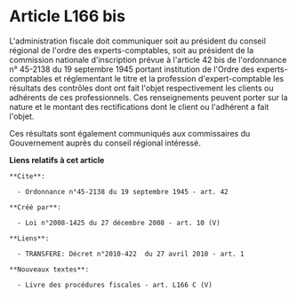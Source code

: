 # Article L166 bis

L'administration fiscale doit communiquer soit au président du conseil régional de l'ordre des experts-comptables, soit au
président de la commission nationale d'inscription prévue à l'article 42 bis de l'ordonnance n° 45-2138 du 19 septembre 1945
portant institution de l'Ordre des experts-comptables et réglementant le titre et la profession d'expert-comptable les
résultats des contrôles dont ont fait l'objet respectivement les clients ou adhérents de ces professionnels. Ces
renseignements peuvent porter sur la nature et le montant des rectifications dont le client ou l'adhérent a fait l'objet. 

Ces résultats sont également communiqués aux commissaires du Gouvernement auprès du conseil régional intéressé.

**Liens relatifs à cet article**

	**Cite**:

	  - Ordonnance n°45-2138 du 19 septembre 1945 - art. 42

	**Créé par**:

	  - Loi n°2008-1425 du 27 décembre 2008 - art. 10 (V)

	**Liens**:

	  - TRANSFERE: Décret n°2010-422  du 27 avril 2010 - art. 1

	**Nouveaux textes**:

	  - Livre des procédures fiscales - art. L166 C (V)
